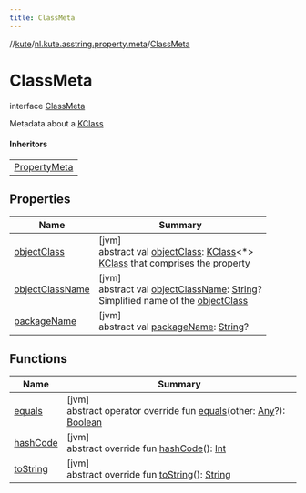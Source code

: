 ```yaml
---
title: ClassMeta
---
```

//[kute](../../../index.html)/[nl.kute.asstring.property.meta](../index.html)/[ClassMeta](index.html)



# ClassMeta

interface [ClassMeta](index.html)

Metadata about a [KClass](https://kotlinlang.org/api/latest/jvm/stdlib/kotlin.reflect/-k-class/index.html)



#### Inheritors


| |
|---|
| [PropertyMeta](../-property-meta/index.html) |


## Properties


| Name | Summary |
|---|---|
| [objectClass](object-class.html) | [jvm]<br>abstract val [objectClass](object-class.html): [KClass](https://kotlinlang.org/api/latest/jvm/stdlib/kotlin.reflect/-k-class/index.html)&lt;*&gt;<br>[KClass](https://kotlinlang.org/api/latest/jvm/stdlib/kotlin.reflect/-k-class/index.html) that comprises the property |
| [objectClassName](object-class-name.html) | [jvm]<br>abstract val [objectClassName](object-class-name.html): [String](https://kotlinlang.org/api/latest/jvm/stdlib/kotlin/-string/index.html)?<br>Simplified name of the [objectClass](object-class.html) |
| [packageName](package-name.html) | [jvm]<br>abstract val [packageName](package-name.html): [String](https://kotlinlang.org/api/latest/jvm/stdlib/kotlin/-string/index.html)? |


## Functions


| Name | Summary |
|---|---|
| [equals](equals.html) | [jvm]<br>abstract operator override fun [equals](equals.html)(other: [Any](https://kotlinlang.org/api/latest/jvm/stdlib/kotlin/-any/index.html)?): [Boolean](https://kotlinlang.org/api/latest/jvm/stdlib/kotlin/-boolean/index.html) |
| [hashCode](hash-code.html) | [jvm]<br>abstract override fun [hashCode](hash-code.html)(): [Int](https://kotlinlang.org/api/latest/jvm/stdlib/kotlin/-int/index.html) |
| [toString](to-string.html) | [jvm]<br>abstract override fun [toString](to-string.html)(): [String](https://kotlinlang.org/api/latest/jvm/stdlib/kotlin/-string/index.html) |

